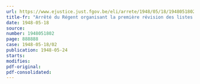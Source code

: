 ```yaml
---
url: https://www.ejustice.just.fgov.be/eli/arrete/1948/05/18/1948051802/justel
title-fr: "Arrêté du Régent organisant la première révision des listes électorales suivant l'admission des femmes à l'électorat général"
date: 1948-05-18
source:
number: 1948051802
page: 888888
case: 1948-05-18/02
publication: 1948-05-24
starts:
modifies:
pdf-original:
pdf-consolidated:
---
```


